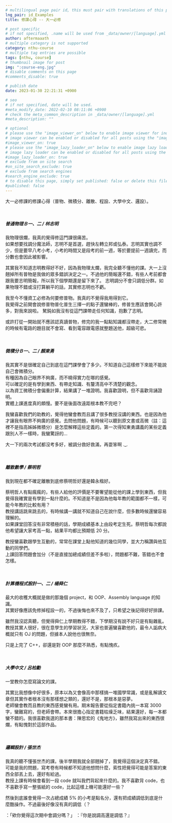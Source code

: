 ```yaml
---
# multilingual page pair id, this must pair with translations of this page. (This name must be unique)
lng_pair: id_Examples
title: 修課心得 -- 大一必修

# post specific
# if not specified, .name will be used from _data/owner/[language].yml
author: aftermaaath
# multiple category is not supported
category: nthu-course 
# multiple tag entries are possible
tags: [nthu, course]
# thumbnail image for post
img: ":course-eng.jpg"
# disable comments on this page
#comments_disable: true

# publish date
date: 2023-01-30 22:21:31 +0900

# seo
# if not specified, date will be used.
#meta_modify_date: 2022-02-10 08:11:06 +0900
# check the meta_common_description in _data/owner/[language].yml
#meta_description: ""

# optional
# please use the "image_viewer_on" below to enable image viewer for individual pages or posts (_posts/ or [language]/_posts folders).
# image viewer can be enabled or disabled for all posts using the "image_viewer_posts: true" setting in _data/conf/main.yml.
#image_viewer_on: true
# please use the "image_lazy_loader_on" below to enable image lazy loader for individual pages or posts (_posts/ or [language]/_posts folders).
# image lazy loader can be enabled or disabled for all posts using the "image_lazy_loader_posts: true" setting in _data/conf/main.yml.
#image_lazy_loader_on: true
# exclude from on site search
#on_site_search_exclude: true
# exclude from search engines
#search_engine_exclude: true
# to disable this page, simply set published: false or delete this file
#published: false
---
```


<!-- outline-start -->

大一必修課的修課心得（普物、微積分、離散、程設、大學中文、邏設）。

<!-- outline-end -->

<br>

##### 普通物理Ｂ一、二 / 林志明
我物理很爛，我真的覺得修這門課很痛苦。<br>
如果想要找調分魔法師，志明不是首選，趕快左轉立邦或弘泰。志明其實也調不少，但是要早八考小考，小考的時間又是段考的前一週，等於要提前一週讀完，而分數也會因此被影響。

其實我不知道志明教得好不好，因為我物理太爛，我完全聽不懂他的課。大一上沒翹掉所有普物是我做的眾多錯誤決定之一。不過他的簡報還不錯，有些人考前都會跟我要志明簡報，所以我下個學期還是留下來了。
志明調分不會只調低分群。如果物理不錯或沒打算躺平的話，其實修志明也不虧。

我至今不懂資工必修為何要修普物。我真的不覺得我用得到它。<br>
我覺得之前開會說修普物普化普生三擇一的點子還蠻棒的，修普生應該會開心許多，對我來說啦。
駑鈍如我沒有從這門課帶走任何知識，抱歉了志明。

或許打從一開始就不應該認真讀普物，修完的我一點點知識都沒帶走，大二修常微的時候有電路的題目就不會寫、看到電容跟電感就整題送他，超級可悲。

<br>

##### 微積分Ｂ一、二 / 顏東勇
我其實不是很確定自己到底在這門課學會了多少。不知道自己這樣修下來能不能說自己會微積分。<br>
有種因為自己眼界不夠廣，而不曉得實力在哪的感覺。<br>
可以確定的是有學到東西、有帶走知識、有釐清高中不清楚的觀念。<br>
以為資工微積分會偏重計算，結果講了一堆證明。我喜歡證明，但不喜歡背誦證明。<br>
實體上課進度真的頗慢。要不是後面改遠距根本教不完吧？

我蠻喜歡我們的助教的，覺得他蠻會教而且講了很多教授沒講的東西。也是因為他才讓我有眼界不夠廣的感覺。去問他問題，有時候可以聽到原文書或高微（註：這裡不是指高姊姊微積分）是怎麼解釋這些定義的。第一次得知東勇講義的某些定義跟別人不一樣時，我蠻驚訝的...

大一下的兩次考試都沒考多好，被調分救好救滿，再耍笨啊 .\_.

<br>

##### 離散數學 / 蔡明哲
我到現在都不確定離散到底修蔡明哲好還是韓永楷好。

蔡明哲人有點瘋瘋的，有些人給他的評價是不要奢望能從他的課上學到東西，但我覺得我確實是有學到一點什麼的。不知道是不是因為他每年教的範圍都不一樣，可能今年教的比較有用？<br>
教授講話跳來跳去的，有時候講一講就不知道自己在說什麼，但多數時候還蠻容易理解的。<br>
如果課堂回答沒有非常積極的話，學期成績基本上由段考定生死。蔡明哲每次都說他希望讓大家考高一點，結果平均都比預期低 20 分。

教授蠻喜歡跟學生互動的，常常在課堂上點他知道的幾位同學，並大力稱讚與他互動的同學們。<br>
上課回答問題會加分（不是直接加總成績但差不多啦），問題都不難，答錯也不會怎樣。

<br>

##### 計算機程式設計一、二 / 楊舜仁
最大的收穫大概就是做的那幾個 project，和 OOP、Assembly language 的知識。<br>
其實好像應該免修掉程設一的，不過後悔也來不及了，只希望之後記得好好排課。

雖然我沒認真聽，但覺得舜仁上學期教得不錯，下學期沒有說不好只是有點雜亂。教授其實人很好，很在意學生的學習狀況，大家也普遍蠻喜歡他的，最令人詬病大概就只有 OJ 的問題，但據本人說他也很無奈。

只是上完了 C++，卻還是對 OOP 那麼不熟悉，有點愧疚。

<br>

##### 大學中文 / 呂柏勳
一堂教你怎麼寫論文的課。

其實比我想像中好很多，原本以為又會像高中那樣搞一堆國學常識，或是亂解讀文章但其實作者根本沒有那樣想之類的，還好不是，那根本是惡夢。<br>
老師蠻會教而且教的東西感覺蠻有用。期末報告要從指定書籍內挑一本寫 3000 字，蠻難寫的，但老師會帶。本來很擔心指定書籍枯燥乏味，結果還好，每一本都蠻不錯的。我很喜歡我選的那本書：陳思宏的《鬼地方》，雖然我寫出來的東西很爛，有點愧對於這部作品。

<br>

##### 邏輯設計 / 張世杰
我真的聽不懂張世杰的課。後半學期我就全部翹掉了，我覺得這個決定真不錯。<br>
可能是我的問題，寫考卷有時候都不知道他想問什麼，索性把覺得可能是答案的東西全部丟上去，還好有給過。<br>
教授上課有時候會看到一段 code 就叫我們背起來什麼的。我不喜歡背 code，也不喜歡手寫一整張紙的 code，比起這樣上機可能還好一些？<br>

然後到底誰會覺得一次占總成績 5% 的小考是點名分，還有把成績調低到底是什麼酷操作。不過最後好像沒有真的調低（？

：「欸你覺得這次期中會調分嗎？」
：『你是說調高還是調低？』

